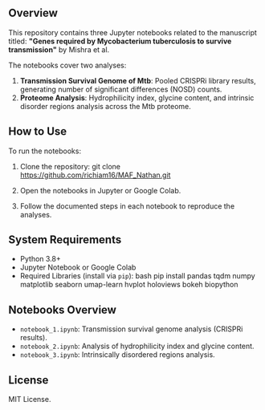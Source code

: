 ## Overview
This repository contains three Jupyter notebooks related to the manuscript titled:
**"Genes required by Mycobacterium tuberculosis to survive transmission"** by Mishra et al.

The notebooks cover two analyses:
1. **Transmission Survival Genome of Mtb**: Pooled CRISPRi library results, generating number of significant differences (NOSD) counts.
2. **Proteome Analysis**: Hydrophilicity index, glycine content, and intrinsic disorder regions analysis across the Mtb proteome.

## How to Use
To run the notebooks:
1. Clone the repository:
   git clone https://github.com/richiam16/MAF_Nathan.git

2. Open the notebooks in Jupyter or Google Colab.
3. Follow the documented steps in each notebook to reproduce the analyses.

## System Requirements
- Python 3.8+
- Jupyter Notebook or Google Colab
- Required Libraries (install via `pip`):
   bash
   pip install pandas tqdm numpy matplotlib seaborn umap-learn hvplot holoviews bokeh biopython

## Notebooks Overview
- `notebook_1.ipynb`: Transmission survival genome analysis (CRISPRi results).
- `notebook_2.ipynb`: Analysis of hydrophilicity index and glycine content.
- `notebook_3.ipynb`: Intrinsically disordered regions analysis.

## License
MIT License.


